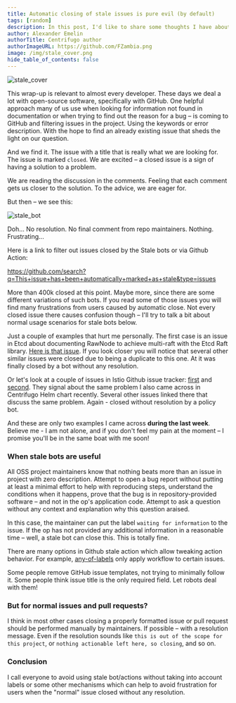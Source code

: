 ```yaml
---
title: Automatic closing of stale issues is pure evil (by default)
tags: [random]
description: In this post, I'd like to share some thoughts I have about stale Github bots/actions which close inactive issues automatically. Such bots are very popular these days – but they can result in developer's frustration.
author: Alexander Emelin
authorTitle: Centrifugo author
authorImageURL: https://github.com/FZambia.png
image: /img/stale_cover.png
hide_table_of_contents: false
---
```


![stale_cover](/img/stale_cover.png)

This wrap-up is relevant to almost every developer. These days we deal a lot with open-source software, specifically with GitHub. One helpful approach many of us use when looking for information not found in documentation or when trying to find out the reason for a bug – is coming to GitHub and filtering issues in the project. Using the keywords or error description. With the hope to find an already existing issue that sheds the light on our question.

And we find it. The issue with a title that is really what we are looking for. The issue is marked `closed`. We are excited – a closed issue is a sign of having a solution to a problem.

<!--truncate-->

We are reading the discussion in the comments. Feeling that each comment gets us closer to the solution. To the advice, we are eager for.

But then – we see this:

![stale_bot](/img/stale_bot.png)

Doh... No resolution. No final comment from repo maintainers. Nothing. Frustrating...

Here is a link to filter out issues closed by the Stale bots or via Github Action:

https://github.com/search?q=This+issue+has+been+automatically+marked+as+stale&type=issues

More than 400k closed at this point. Maybe more, since there are some different variations of such bots. If you read some of those issues you will find many frustrations from users caused by automatic close. Not every closed issue there causes confusion though – I'll try to talk a bit about normal usage scenarios for stale bots below.

Just a couple of examples that hurt me personally. The first case is an issue in Etcd about documenting RawNode to achieve multi-raft with the Etcd Raft library. [Here is that issue](https://github.com/etcd-io/etcd/issues/4932). If you look closer you will notice that several other similar issues were closed due to being a duplicate to this one. At it was finally closed by a bot without any resolution.

Or let's look at a couple of issues in Istio Github issue tracker: [first](https://github.com/istio/istio/issues/33534) and [second](https://github.com/istio/istio/issues/29427). They signal about the same problem I also came across in Centrifugo Helm chart recently. Several other issues linked there that discuss the same problem. Again - closed without resolution by a policy bot.

And these are only two examples I came across **during the last week**. Believe me - I am not alone, and if you don't feel my pain at the moment – I promise you'll be in the same boat with me soon!

### When stale bots are useful

All OSS project maintainers know that nothing beats more than an issue in project with zero description. Attempt to open a bug report without putting at least a minimal effort to help with reproducing steps, understand the conditions when it happens, prove that the bug is in repository-provided software – and not in the op's application code. Attempt to ask a question without any context and explanation why this question araised.

In this case, the maintainer can put the label `waiting for information` to the issue. If the op has not provided any additional information in a reasonable time – well, a stale bot can close this. This is totally fine.

There are many options in Github stale action which allow tweaking action behavior. For example, [any-of-labels](https://github.com/actions/stale#any-of-labels) only apply workflow to certain issues.

Some people remove GitHub issue templates, not trying to minimally follow it. Some people think issue title is the only required field. Let robots deal with them!

### But for normal issues and pull requests?

I think in most other cases closing a properly formatted issue or pull request should be performed manually by maintainers. If possible – with a resolution message. Even if the resolution sounds like `this is out of the scope for this project`, or `nothing actionable left here, so closing`, and so on.

### Conclusion

I call everyone to avoid using stale bot/actions without taking into account labels or some other mechanisms which can help to avoid frustration for users when the "normal" issue closed without any resolution.
